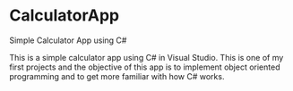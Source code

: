 # CalculatorApp
Simple Calculator App using C#

This is a simple calculator app using C# in Visual Studio. This is one of my first projects and the objective of this app is to implement object oriented programming and to get more familiar with how C# works. 
